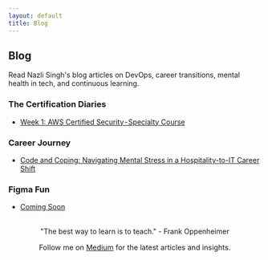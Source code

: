 ```yaml
---
layout: default
title: Blog
---
```


<section id="blog">
	<h2 class="section-title">Blog</h2>
	<p class="section-intro">Read Nazli Singh's blog articles on DevOps, career transitions, mental health in tech, and continuous learning.</p>
	<div class="blog-categories">
		<h3>The Certification Diaries</h3>
		<ul>
			<li>
				<a href="/certification-diaries-aws-security.html">
					Week 1: AWS Certified Security - Specialty Course
				</a>
			</li>
		</ul>
		<h3>Career Journey</h3>
		<ul>
			<li>
				<a href="https://medium.com/version-1/code-and-coping-c0ec8141e3fa" target="_blank" rel="noopener noreferrer">
					Code and Coping: Navigating Mental Stress in a Hospitality-to-IT Career Shift
				</a>
			</li>
		</ul>
		<h3>Figma Fun</h3>
		<ul>
			<li>
				<a href="#">Coming Soon</a>
			</li>
		</ul>
	</div>
	<div class="section-divider"></div>
	<div style="text-align: center; color: var(--muted); margin: 2rem 0;">
		<p>"The best way to learn is to teach." - Frank Oppenheimer</p>
		<p style="font-size: 0.9rem;">Follow me on <a href="https://medium.com/@nazlisingh" target="_blank">Medium</a> for the latest articles and insights.</p>
	</div>
</section>
